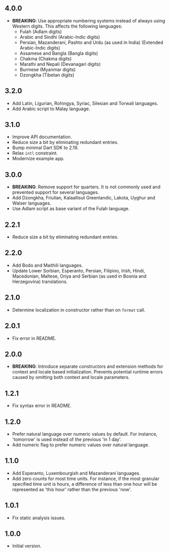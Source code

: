 ## 4.0.0
* **BREAKING**: Use appropriate numbering systems instead of always using Western digits. This affects the following languages:
  * Fulah (Adlam digits)
  * Arabic and Sindhi (Arabic-Indic digits)
  * Persian, Mazanderani, Pashto and Urdu (as used in India) (Extended Arabic-Indic digits)
  * Assamese and Bangla (Bangla digits)
  * Chakma (Chakma digits)
  * Marathi and Nepali (Devanagari digits)
  * Burmese (Myanmar digits)
  * Dzongkha (Tibetan digits)

## 3.2.0

* Add Latin, Ligurian, Rohingya, Syriac, Silesian and Torwali languages.
* Add Arabic script to Malay language.

## 3.1.0

* Improve API documentation.
* Reduce size a bit by eliminating redundant entries.
* Bump minimal Dart SDK to 2.19.
* Relax `intl` constraint.
* Modernize example app.

## 3.0.0

* **BREAKING**: Remove support for quarters. It is not commonly used and prevented support for several languages.
* Add Dzongkha, Friulian, Kalaallisut Greenlandic, Lakota, Uyghur and Walser languages.
* Use Adlam script as base variant of the Fulah language.

## 2.2.1

* Reduce size a bit by eliminating redundant entries.

## 2.2.0

* Add Bodo and Maithili languages.
* Update Lower Sorbian, Esperanto, Persian, Filipino, Irish, Hindi, Macedonian, Maltese, Oriya and Serbian (as used in Bosnia and Herzegovina) translations.

## 2.1.0

* Determine localization in constructor rather than on `format` call.

## 2.0.1

* Fix error in README.

## 2.0.0

* **BREAKING**: Introduce separate constructors and extension methods for context and locale based initialization. Prevents potential runtime errors caused by omitting both context and locale parameters.

## 1.2.1

* Fix syntax error in README.

## 1.2.0

* Prefer natural language over numeric values by default. For instance, 'tomorrow' is used instead of the previous 'in 1 day'.
* Add numeric flag to prefer numeric values over natural language.

## 1.1.0

* Add Esperanto, Luxembourgish and Mazanderani languages.
* Add zero counts for most time units. For instance, if the most granular specified time unit is hours, a difference of less than one hour will be represented as 'this hour' rather than the previous 'now'.

## 1.0.1

* Fix static analysis issues.

## 1.0.0

* Initial version.
